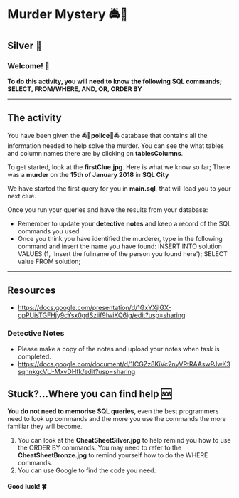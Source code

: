 # Murder Mystery 🚔🚨
## Silver 🥈

### Welcome! 👋 

**To do this activity, you will need to know the following SQL commands; SELECT, FROM/WHERE, AND, OR, ORDER BY**

---------------------------------------------------------------------
## The activity

You have been given the 🚔🚨**police**🚨🚔 database that contains all the information needed to help solve the murder. You can see the what tables and column names there are by clicking on **tablesColumns**.

To get started, look at the **firstClue.jpg**. Here is what we know so far; There was a **murder** on the **15th of January 2018** in **SQL City** 

We have started the first query for you in **main.sql**, that will lead you to your next clue. 

Once you run your queries and have the results from your database:
- Remember to update your **detective notes** and keep a record of the SQL commands you used.
- Once you think you have identified the murderer, type in the following command and insert the name you have found: INSERT INTO solution VALUES (1, 'Insert the fullname of the person you found here');
SELECT value FROM solution;

---------------------------------------------------------------------
## Resources
- https://docs.google.com/presentation/d/1GxYXjIGX-opPUisTGFHjy9cYsx0gdSziif9IwiKQ6ig/edit?usp=sharing

### Detective Notes
- Please make a copy of the notes and upload your notes when task is completed.
- https://docs.google.com/document/d/1lCGZz8KiVc2nyVRtRAAswPJwK3sqnnkgcVU-MxvDHfk/edit?usp=sharing

## Stuck?...Where you can find help 🆘

**You do not need to memorise SQL queries**, even the best programmers need to look up commands and the more you use the commands the more familiar they will become.

1. You can look at the **CheatSheetSilver.jpg** to help remind you how to use the ORDER BY commands. You may need to refer to the **CheatSheetBronze.jpg** to remind yourself how to do the WHERE commands.
2. You can use Google to find the code you need.



#### Good luck! 🍀
